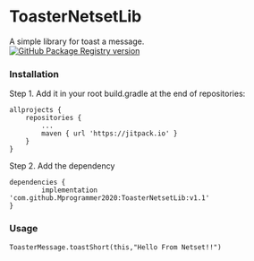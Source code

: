 # ToasterNetsetLib
A simple library for toast a message.
<br>[![GitHub Package Registry version](https://img.shields.io/badge/Version-v1.1-blue?label=Version&logo=github)](https://github.com/Mprogrammer2020/ToasterNetsetLib)

### Installation

Step 1. Add it in your root build.gradle at the end of repositories:

	allprojects {
		repositories {
			...
			maven { url 'https://jitpack.io' }
		}
	}

Step 2. Add the dependency

	dependencies {
	        implementation 'com.github.Mprogrammer2020:ToasterNetsetLib:v1.1'
	}

### Usage 

```
ToasterMessage.toastShort(this,"Hello From Netset!!")
```

